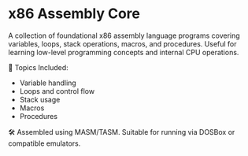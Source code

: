# x86 Assembly Core

A collection of foundational x86 assembly language programs covering variables, loops, stack operations, macros, and procedures. Useful for learning low-level programming concepts and internal CPU operations.

📎 Topics Included:
- Variable handling
- Loops and control flow
- Stack usage
- Macros
- Procedures

🛠️ Assembled using MASM/TASM. Suitable for running via DOSBox or compatible emulators.
